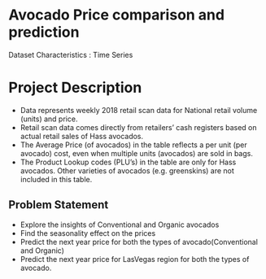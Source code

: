 # Avocado Price comparison and prediction
Dataset Characteristics : Time Series

# Project Description
- Data represents weekly 2018 retail scan data for National retail volume (units) and price.
- Retail scan data comes directly from retailers’ cash registers based on actual retail sales of Hass avocados.
- The Average Price (of avocados) in the table reflects a per unit (per avocado) cost, even when multiple units (avocados) are sold in bags.
- The Product Lookup codes (PLU’s) in the table are only for Hass avocados. Other varieties of avocados (e.g. greenskins) are not included in this table.

## Problem Statement
- Explore the insights of Conventional and Organic avocados
- Find the seasonality effect on the prices
- Predict the next year price for both the types of avocado(Conventional and Organic)
- Predict the next year price for LasVegas region for both the types of avocado.
